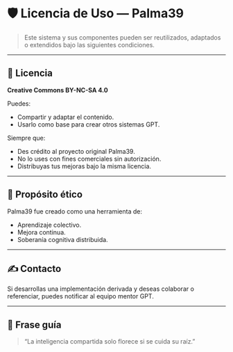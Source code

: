 # 🛡️ Licencia de Uso — Palma39

> Este sistema y sus componentes pueden ser reutilizados, adaptados o extendidos bajo las siguientes condiciones.

---

## 📖 Licencia

**Creative Commons BY-NC-SA 4.0**

Puedes:
- Compartir y adaptar el contenido.
- Usarlo como base para crear otros sistemas GPT.

Siempre que:
- Des crédito al proyecto original Palma39.
- No lo uses con fines comerciales sin autorización.
- Distribuyas tus mejoras bajo la misma licencia.

---

## 🧠 Propósito ético

Palma39 fue creado como una herramienta de:
- Aprendizaje colectivo.
- Mejora continua.
- Soberanía cognitiva distribuida.

---

## ✍️ Contacto

Si desarrollas una implementación derivada y deseas colaborar o referenciar, puedes notificar al equipo mentor GPT.

---

## 🧠 Frase guía

> “La inteligencia compartida solo florece si se cuida su raíz.”
